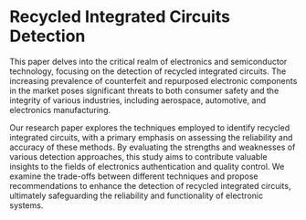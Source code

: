# Recycled Integrated Circuits Detection

This paper delves into the critical realm of electronics and semiconductor technology, focusing on the detection of recycled integrated circuits. The increasing prevalence of counterfeit and repurposed electronic components in the market poses significant threats to both consumer safety and the integrity of various industries, including aerospace, automotive, and electronics manufacturing.

Our research paper explores the techniques employed to identify recycled integrated circuits, with a primary emphasis on assessing the reliability and accuracy of these methods. By evaluating the strengths and weaknesses of various detection approaches, this study aims to contribute valuable insights to the fields of electronics authentication and quality control. We examine the trade-offs between different techniques and propose recommendations to enhance the detection of recycled integrated circuits, ultimately safeguarding the reliability and functionality of electronic systems.
